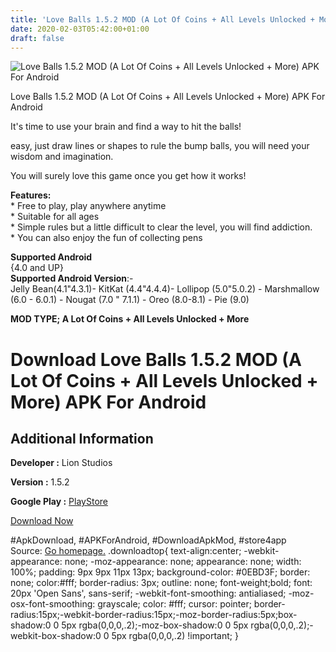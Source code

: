 ```yaml
---
title: 'Love Balls 1.5.2 MOD (A Lot Of Coins + All Levels Unlocked + More) APK For Android'
date: 2020-02-03T05:42:00+01:00
draft: false
---
```


![Love Balls 1.5.2 MOD (A Lot Of Coins + All Levels Unlocked + More) APK For Android](https://i1.wp.com/apkhome.net/wp-content/uploads/2020/02/Love-Balls-1.5.2-MOD-A-Lot-Of-Coins-All-Levels-Unlocked-More.png "Love Balls 1.5.2 MOD (A Lot Of Coins + All Levels Unlocked + More) APK For Android")

  

Love Balls 1.5.2 MOD (A Lot Of Coins + All Levels Unlocked + More) APK For Android

It's time to use your brain and find a way to hit the balls!

easy, just draw lines or shapes to rule the bump balls, you will need your wisdom and imagination.

You will surely love this game once you get how it works!

**Features:**  
\* Free to play, play anywhere anytime  
\* Suitable for all ages  
\* Simple rules but a little difficult to clear the level, you will find addiction.  
\* You can also enjoy the fun of collecting pens

**Supported Android**  
{4.0 and UP}  
**Supported Android Version**:-  
Jelly Bean(4.1"4.3.1)- KitKat (4.4"4.4.4)- Lollipop (5.0"5.0.2) - Marshmallow (6.0 - 6.0.1) - Nougat (7.0 " 7.1.1) - Oreo (8.0-8.1) - Pie (9.0)

**MOD TYPE; A Lot Of Coins + All Levels Unlocked + More**

Download Love Balls 1.5.2 MOD (A Lot Of Coins + All Levels Unlocked + More) APK For Android
===========================================================================================

Additional Information
----------------------

**Developer :** Lion Studios

**Version :** 1.5.2

**Google Play :** [PlayStore](https://play.google.com/store/apps/details?id=com.supertapx.lovedots)

  

[Download Now](https://store4app.co/post/love-balls-1-5-2-mod-a-lot-of-coins-all-levels-unlocked-more-apk-for-android_1580661038)

  
#ApkDownload, #APKForAndroid, #DownloadApkMod, #store4app  
Source: [Go homepage.](https://store4app.co/post/love-balls-1-5-2-mod-a-lot-of-coins-all-levels-unlocked-more-apk-for-android_1580661038) .downloadtop{ text-align:center; -webkit-appearance: none; -moz-appearance: none; appearance: none; width: 100%; padding: 9px 9px 11px 13px; background-color: #0EBD3F; border: none; color:#fff; border-radius: 3px; outline: none; font-weight;bold; font: 20px 'Open Sans', sans-serif; -webkit-font-smoothing: antialiased; -moz-osx-font-smoothing: grayscale; color: #fff; cursor: pointer; border-radius:15px;-webkit-border-radius:15px;-moz-border-radius:5px;box-shadow:0 0 5px rgba(0,0,0,.2);-moz-box-shadow:0 0 5px rgba(0,0,0,.2);-webkit-box-shadow:0 0 5px rgba(0,0,0,.2) !important; }